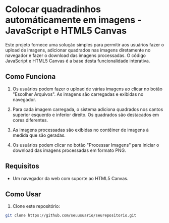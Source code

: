# Colocar quadradinhos automáticamente em imagens - JavaScript e HTML5 Canvas

Este projeto fornece uma solução simples para permitir aos usuários fazer o upload de imagens, adicionar quadrados nas imagens diretamente no navegador e fazer o download das imagens processadas. O código JavaScript e HTML5 Canvas é a base desta funcionalidade interativa.

## Como Funciona

1. Os usuários podem fazer o upload de várias imagens ao clicar no botão "Escolher Arquivos". As imagens são carregadas e exibidas no navegador.

2. Para cada imagem carregada, o sistema adiciona quadrados nos cantos superior esquerdo e inferior direito. Os quadrados são destacados em cores diferentes.

3. As imagens processadas são exibidas no contêiner de imagens à medida que são geradas.

4. Os usuários podem clicar no botão "Processar Imagens" para iniciar o download das imagens processadas em formato PNG.

## Requisitos

- Um navegador da web com suporte ao HTML5 Canvas.

## Como Usar

1. Clone este repositório:

```bash
git clone https://github.com/seuusuario/seurepositorio.git
